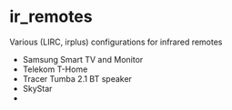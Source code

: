 # ir_remotes
Various (LIRC, irplus) configurations for infrared remotes

- Samsung Smart TV and Monitor
- Telekom T-Home
- Tracer Tumba 2.1 BT speaker
- SkyStar
- 
